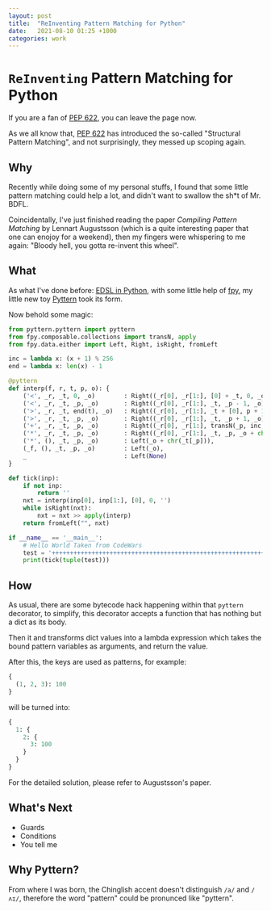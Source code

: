 ```yaml
---
layout: post
title:  "ReInventing Pattern Matching for Python"
date:   2021-08-10 01:25 +1000
categories: work
---
```


# `ReInventing` Pattern Matching for Python

If you are a fan of [PEP 622](https://www.python.org/dev/peps/pep-0622/), you can leave the page now.

As we all know that, [PEP 622](https://www.python.org/dev/peps/pep-0622/) has introduced the so-called "Structural Pattern Matching", and not surprisingly, they messed up scoping again.

## Why
Recently while doing some of my personal stuffs, I found that some little pattern matching could help a lot, and didn't want to swallow the sh*t of Mr. BDFL.

Coincidentally, I've just finished reading the paper *Compiling Pattern Matching* by Lennart Augustsson (which is a quite interesting paper that one can enojoy for a weekend), then my fingers were whispering to me again: "Bloody hell, you gotta re-invent this wheel".

## What
As what I've done before: [EDSL in Python](http://gilgamesh.me/work/2020/09/23/edsl-in-python.md), with some little help of [fpy](http://gilgamesh.me/work/2021/03/17/fpy.html), my little new toy [Pyttern](https://github.com/Z-Shang/pyttern) took its form.

Now behold some magic:
```python
from pyttern.pyttern import pyttern
from fpy.composable.collections import transN, apply
from fpy.data.either import Left, Right, isRight, fromLeft

inc = lambda x: (x + 1) % 256
end = lambda x: len(x) - 1

@pyttern
def interp(f, r, t, p, o): {
    ('<', _r, _t, 0, _o)        : Right((_r[0], _r[1:], [0] + _t, 0, _o)),
    ('<', _r, _t, _p, _o)       : Right((_r[0], _r[1:], _t, _p - 1, _o)),
    ('>', _r, _t, end(t), _o)   : Right((_r[0], _r[1:], _t + [0], p + 1, _o)),
    ('>', _r, _t, _p, _o)       : Right((_r[0], _r[1:], _t, _p + 1, _o)),
    ('+', _r, _t, _p, _o)       : Right((_r[0], _r[1:], transN(_p, inc, _t), _p, _o)),
    ('*', _r, _t, _p, _o)       : Right((_r[0], _r[1:], _t, _p, _o + chr(_t[_p]))),
    ('*', (), _t, _p, _o)       : Left(_o + chr(_t[_p])),
    (_f, (), _t, _p, _o)        : Left(_o),
    _                           : Left(None)
}

def tick(inp):
    if not inp:
        return ''
    nxt = interp(inp[0], inp[1:], [0], 0, '')
    while isRight(nxt):
        nxt = nxt >> apply(interp)
    return fromLeft("", nxt)

if __name__ == '__main__':
    # Hello World Taken from CodeWars
    test = '++++++++++++++++++++++++++++++++++++++++++++++++++++++++++++++++++++++++*>+++++++++++++++++++++++++++++++++++++++++++++++++++++++++++++++++++++++++++++++++++++++++++++++++++++*>++++++++++++++++++++++++++++++++++++++++++++++++++++++++++++++++++++++++++++++++++++++++++++++++++++++++++++**>+++++++++++++++++++++++++++++++++++++++++++++++++++++++++++++++++++++++++++++++++++++++++++++++++++++++++++++++*>++++++++++++++++++++++++++++++++*>+++++++++++++++++++++++++++++++++++++++++++++++++++++++++++++++++++++++++++++++++++++++++++++++++++++++++++++++++++++++*<<*>>>++++++++++++++++++++++++++++++++++++++++++++++++++++++++++++++++++++++++++++++++++++++++++++++++++++++++++++++++++*<<<<*>>>>>++++++++++++++++++++++++++++++++++++++++++++++++++++++++++++++++++++++++++++++++++++++++++++++++++++*>+++++++++++++++++++++++++++++++++*'
    print(tick(tuple(test)))
```

## How
As usual, there are some bytecode hack happening within that `pyttern` decorator, to simplify, this decorator accepts a function that has nothing but a dict as its body.

Then it and transforms dict values into a lambda expression which takes the bound pattern variables as arguments, and return the value.

After this, the keys are  used as patterns, for example:
```python
{
  (1, 2, 3): 100
}
```
will be turned into:
```python
{
  1: {
    2: {
      3: 100
    }
  }
}
```

For the detailed solution, please refer to Augustsson's paper.

## What's Next
* Guards
* Conditions
* You tell me

## Why Pyttern?
From where I was born, the Chinglish accent doesn't distinguish `/a/` and `/ʌɪ/`, therefore the word "pattern" could be pronunced like "pyttern".
